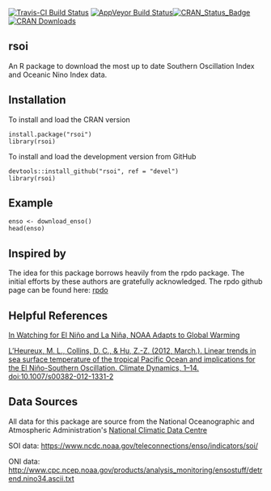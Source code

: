 [![Travis-CI Build Status](https://travis-ci.org/boshek/rsoi.svg?branch=master)](https://travis-ci.org/boshek/rsoi) [![AppVeyor Build Status](https://ci.appveyor.com/api/projects/status/github/boshek/rsoi?branch=master&svg=true)](https://ci.appveyor.com/project/boshek/rsoi)[![CRAN\_Status\_Badge](http://www.r-pkg.org/badges/version/rsoi)](https://cran.r-project.org/package=rsoi) [![CRAN Downloads](http://cranlogs.r-pkg.org/badges/grand-total/rsoi)](https://CRAN.R-project.org/package=rsoi)

rsoi
------------------
An R package to download the most up to date Southern Oscillation Index and Oceanic Nino Index data. 

Installation
------------------
To install and load the CRAN version

    install.package("rsoi")
    library(rsoi)

To install and load the development version from GitHub

    devtools::install_github("rsoi", ref = "devel")
    library(rsoi)
    
Example
------------------

    enso <- download_enso()
    head(enso)


Inspired by
------------------

The idea for this package borrows heavily from the rpdo package. The initial efforts by these authors are gratefully acknowledged. The rpdo github page can be found here: [rpdo](https://github.com/poissonconsulting/rpdo)


Helpful References
------------------

[In Watching for El Niño and La Niña, NOAA Adapts to Global Warming](https://www.climate.gov/news-features/understanding-climate/watching-el-ni%C3%B1o-and-la-ni%C3%B1a-noaa-adapts-global-warming)

[L’Heureux, M. L., Collins, D. C., & Hu, Z.-Z. (2012, March.). Linear trends in sea surface temperature of the tropical Pacific Ocean and implications for the El Niño-Southern Oscillation. Climate Dynamics, 1–14. doi:10.1007/s00382-012-1331-2](https://link.springer.com/article/10.1007%2Fs00382-012-1331-2)


Data Sources
------------------
All data for this package are source from the National Oceanographic and Atmospheric Administration's [National Climatic Data Centre](https://www.ncdc.noaa.gov/)

SOI data: https://www.ncdc.noaa.gov/teleconnections/enso/indicators/soi/

ONI data: http://www.cpc.ncep.noaa.gov/products/analysis_monitoring/ensostuff/detrend.nino34.ascii.txt